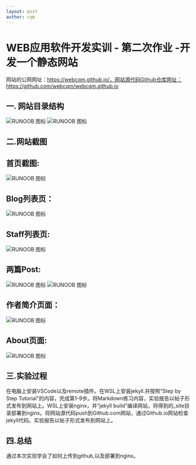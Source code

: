 ```yaml
---
layout: post
author: cqm
---
```

# WEB应用软件开发实训 - 第二次作业 -开发一个静态网站
网站的公网网址：https://webcqm.github.io/，网站源代码Github仓库网址：https://github.com/webcqm/webcqm.github.io
## 一. 网站目录结构
![RUNOOB 图标](https://webcqm.github.io/wsq.github.io/网站目录结构1.jpg)
![RUNOOB 图标](https://webcqm.github.io/wsq.github.io/网站目录结构2.jpg)
## 二.网站截图
## 首页截图:
![RUNOOB 图标](https://webcqm.github.io/wsq.github.io/首页.png)
## Blog列表页：
![RUNOOB 图标](https://webcqm.github.io/wsq.github.io/Blog列表页.png)
## Staff列表页:
![RUNOOB 图标](https://webcqm.github.io/wsq.github.io/Staff列表页.png)
## 两篇Post:
![RUNOOB 图标](https://webcqm.github.io/wsq.github.io/Markdown练习.png)
![RUNOOB 图标](https://webcqm.github.io/wsq.github.io/实验报告截图.png)
## 作者简介页面：
![RUNOOB 图标](https://webcqm.github.io/wsq.github.io/作者简介.png)
## About页面:
![RUNOOB 图标](https://webcqm.github.io/wsq.github.io/About页面.png)
## 三.实验过程
在电脑上安装VSCode以及remote插件。在WSL上安装jekyll.并按照“Step by Step Tutorial”的内容，完成第1-9步。将Markdown练习内容，实验报告以帖子形式发布到网站上。WSL上安装nginx，并“jekyll build”编译网站，将得到的_site目录部署到nginx。将网站源代码push到Github.com网站，通过Github.io网站检查jekyll代码。实验报告以帖子形式发布到网站上。
## 四.总结   
 通过本次实验学会了如何上传到github,以及部署到nginx。